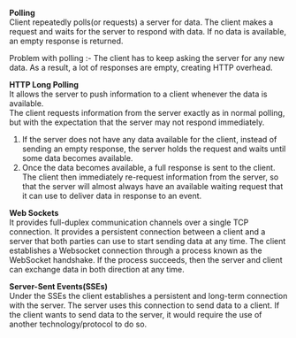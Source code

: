 **Polling** <br/>
Client repeatedly polls(or requests) a server for data. The client makes a request and waits for the
server to respond with data. If no data is available, an empty response is returned. <br/>

Problem with polling :- The client has to keep asking the server for any new data. As a result, a lot of 
responses are empty, creating HTTP overhead.

**HTTP Long Polling** <br/>
It allows the server to push information to a client whenever the data is available.<br/>
The client requests information from the server exactly as in normal polling, but with the expectation
that the server may not respond immediately. <br/>
1. If the server does not have any data available for the client, instead of sending an empty response,
the server holds the request and waits until some data becomes available.
2. Once the data becomes available, a full response is sent to the client. The client then immediately 
re-request information from the server, so that the server will almost always have an available waiting 
request that it can use to deliver data in response to an event.

**Web Sockets** <br/>
It provides full-duplex communication channels over a single TCP connection. It provides a persistent
connection between a client and a server that both parties can use to start sending data at any time.
The client establishes a Websocket connection through a process known as the WebSocket handshake. If the
process succeeds, then the server and client can exchange data in both direction at any time.  
 
 
**Server-Sent Events(SSEs)** <br/>
Under the SSEs the client establishes a persistent and long-term connection with the server. The server
uses this connection to send data to a client. If the client wants to send data to the server, it 
would require the use of another technology/protocol to do so.


